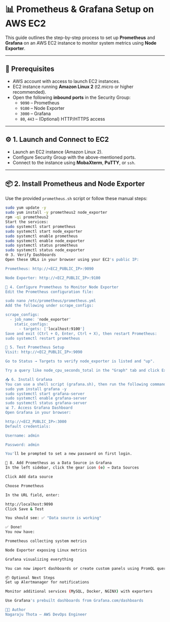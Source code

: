 # 📊 Prometheus & Grafana Setup on AWS EC2

This guide outlines the step-by-step process to set up **Prometheus** and **Grafana** on an AWS EC2 instance to monitor system metrics using **Node Exporter**.

----------------------------------------------------------------------------------------------------------------------------------------------------------------------

## 🚀 Prerequisites

- AWS account with access to launch EC2 instances.
- EC2 instance running **Amazon Linux 2** (t2.micro or higher recommended).
- Open the following **inbound ports** in the Security Group:
  - `9090` – Prometheus
  - `9100` – Node Exporter
  - `3000` – Grafana
  - `80`, `443` – (Optional) HTTP/HTTPS access

---

## ⚙️ 1. Launch and Connect to EC2

- Launch an EC2 instance (Amazon Linux 2).
- Configure Security Group with the above-mentioned ports.
- Connect to the instance using **MobaXterm**, **PuTTY**, or `ssh`.

---

## 📦 2. Install Prometheus and Node Exporter

Use the provided `prometheus.sh` script or follow these manual steps:

```bash
sudo yum update -y
sudo yum install -y prometheus2 node_exporter
rpm -qi prometheus2
Start the services:
sudo systemctl start prometheus
sudo systemctl start node_exporter
sudo systemctl enable prometheus
sudo systemctl enable node_exporter
sudo systemctl status prometheus
sudo systemctl status node_exporter
🌐 3. Verify Dashboards
Open these URLs in your browser using your EC2's public IP:

Prometheus: http://<EC2_PUBLIC_IP>:9090

Node Exporter: http://<EC2_PUBLIC_IP>:9100

🔧 4. Configure Prometheus to Monitor Node Exporter
Edit the Prometheus configuration file:

sudo nano /etc/prometheus/prometheus.yml
Add the following under scrape_configs:

scrape_configs:
  - job_name: 'node_exporter'
    static_configs:
      - targets: ['localhost:9100']
Save and exit (Ctrl + O, Enter, Ctrl + X), then restart Prometheus:
sudo systemctl restart prometheus

🧪 5. Test Prometheus Setup
Visit: http://<EC2_PUBLIC_IP>:9090

Go to Status → Targets to verify node_exporter is listed and "up".

Try a query like node_cpu_seconds_total in the "Graph" tab and click Execute.

📥 6. Install Grafana
You can use a shell script (grafana.sh), then run the following commands manually:
sudo yum install grafana -y
sudo systemctl start grafana-server
sudo systemctl enable grafana-server
sudo systemctl status grafana-server
📊 7. Access Grafana Dashboard
Open Grafana in your browser:

http://<EC2_PUBLIC_IP>:3000
Default credentials:

Username: admin

Password: admin

You'll be prompted to set a new password on first login.

🔗 8. Add Prometheus as a Data Source in Grafana
In the left sidebar, click the gear icon (⚙️) → Data Sources

Click Add data source

Choose Prometheus

In the URL field, enter:

http://localhost:9090
Click Save & Test

You should see: ✅ "Data source is working"

✅ Done!
You now have:

Prometheus collecting system metrics

Node Exporter exposing Linux metrics

Grafana visualizing everything

You can now import dashboards or create custom panels using PromQL queries.

📦 Optional Next Steps
Set up Alertmanager for notifications

Monitor additional services (MySQL, Docker, NGINX) with exporters

Use Grafana's prebuilt dashboards from Grafana.com/dashboards

👨‍💻 Author
Nagaraju Thota – AWS DevOps Engineer
